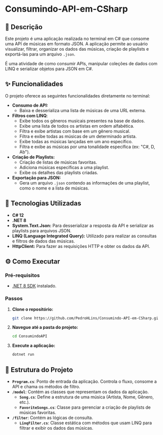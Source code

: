# Consumindo-API-em-CSharp

## 📝 Descrição

Este projeto é uma aplicação realizada no terminal em C# que consome uma API de músicas em formato JSON. A aplicação permite ao usuário visualizar, filtrar, organizar os dados das músicas, criação de playlists e exportá-las para um arquivo `.json`.

É uma atividade de como consumir APIs, manipular coleções de dados com LINQ e serializar objetos para JSON em C#.

## ✨ Funcionalidades

O projeto oferece as seguintes funcionalidades diretamente no terminal:

* **Consumo de API:**
    * Baixa e desserializa uma lista de músicas de uma URL externa.
* **Filtros com LINQ**:
    * Exibe todos os gêneros musicais presentes na base de dados.
    * Exibe uma lista de todos os artistas em ordem alfabética.
    * Filtra e exibe artistas com base em um gênero musical.
    * Filtra e exibe todas as músicas de um determinado artista.
    * Exibe todas as músicas lançadas em um ano específico.
    * Filtra e exibe as músicas por uma tonalidade específica (ex: "C#, D, Ab").
* **Criação de Playlists:**
    * Criação de listas de músicas favoritas.
    * Adiciona músicas específicas a uma playlist.
    * Exibe os detalhes das playlists criadas.
* **Exportação para JSON:**
    * Gera um arquivo `.json` contendo as informações de uma playlist, como o nome e a lista de músicas.

## 🚀 Tecnologias Utilizadas

* **C# 12**
* **.NET 8**
* **System.Text.Json:** Para desserializar a resposta da API e serializar as playlists para arquivos JSON.
* **LINQ (Language Integrated Query):** Utilizado para realizar as consultas e filtros de dados das músicas.
* **HttpClient:** Para fazer as requisições HTTP e obter os dados da API.

## ⚙️ Como Executar

### Pré-requisitos

* [.NET 8 SDK](https://dotnet.microsoft.com/download/dotnet/8.0) instalado.

### Passos

1.  **Clone o repositório:**
    ```bash
    git clone https://github.com/PedroHLins/Consumindo-API-em-CSharp.git
    ```

2.  **Navegue até a pasta do projeto:**
    ```bash
    cd ConsumindoAPI
    ```

3.  **Execute a aplicação:**
    ```bash
    dotnet run
    ```

## 📂 Estrutura do Projeto

* **`Program.cs`**: Ponto de entrada da aplicação. Controla o fluxo, consome a API e chama os métodos de filtro.
* **`/model`**: Contém as classes que representam os dados da aplicação.
    * **`Song.cs`**: Define a estrutura de uma música (Artista, Nome, Gênero, etc.).
    * **`FavoriteSongs.cs`**: Classe para gerenciar a criação de playlists de músicas favoritas.
* **`/filter`**: Contém as lógicas de consulta.
    * **`LinqFilter.cs`**: Classe estática com métodos que usam LINQ para filtrar e exibir os dados das músicas.
